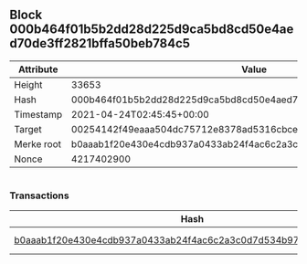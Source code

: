 ## Block 000b464f01b5b2dd28d225d9ca5bd8cd50e4aed70de3ff2821bffa50beb784c5

Attribute | Value
--- | ---
Height | 33653
Hash | 000b464f01b5b2dd28d225d9ca5bd8cd50e4aed70de3ff2821bffa50beb784c5
Timestamp | 2021-04-24T02:45:45+00:00
Target | 00254142f49eaaa504dc75712e8378ad5316cbcead634704b3734b6271167cc4
Merke root | b0aaab1f20e430e4cdb937a0433ab24f4ac6c2a3c0d7d534b970632dccf7a48c
Nonce | 4217402900

```

```

### Transactions

Hash | Amount
--- | ---
[b0aaab1f20e430e4cdb937a0433ab24f4ac6c2a3c0d7d534b970632dccf7a48c](b0aaab1f20e430e4cdb937a0433ab24f4ac6c2a3c0d7d534b970632dccf7a48c.md) | 10.00000000 SKEPTI 
